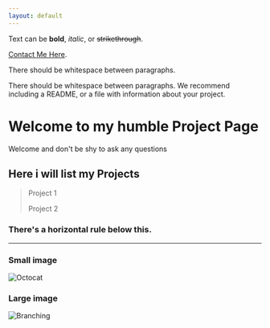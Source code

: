 ```yaml
---
layout: default
---
```


Text can be **bold**, _italic_, or ~~strikethrough~~.

[Contact Me Here](./another-page.html).

There should be whitespace between paragraphs.

There should be whitespace between paragraphs. We recommend including a README, or a file with information about your project.

# Welcome to my humble Project Page

Welcome and don't be shy to ask any questions

## Here i will list my Projects

> Project 1
>
> Project 2




### There's a horizontal rule below this.

* * *



### Small image

![Octocat](https://github.githubassets.com/images/icons/emoji/octocat.png)

### Large image

![Branching](https://guides.github.com/activities/hello-world/branching.png)



